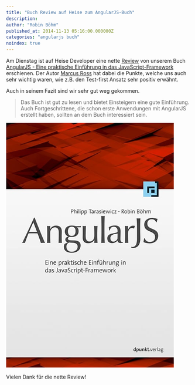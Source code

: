 ```yaml
---
title: "Buch Review auf Heise zum AngularJS-Buch"
description:
author: "Robin Böhm"
published_at: 2014-11-13 05:16:00.000000Z
categories: "angularjs buch"
noindex: true
---
```


Am Dienstag ist auf Heise Developer eine nette [Review](http://www.heise.de/developer/artikel/AngularJS-eine-praktische-Einfuehrung-in-das-JavaScript-Framework-2444890.html) von unserem Buch [AngularJS -  Eine praktische Einführung in das JavaScript-Framework](https://www.amazon.de/gp/product/B00L2FCJI8) erschienen. Der Autor [Marcus Ross](http://about.me/marcus.ross) hat dabei die Punkte, welche uns auch sehr wichtig waren, wie z.B. den Test-first Ansatz sehr positiv erwähnt.

Auch in seinem Fazit sind wir sehr gut weg gekommen.

> Das Buch ist gut zu lesen und bietet Einsteigern eine gute Einführung.
> Auch Fortgeschrittene, die schon erste Anwendungen mit AngularJS erstellt haben, sollten an dem Buch interessiert sein.

[![Buch Cover](ajs.jpg)](https://www.amazon.de/gp/product/B00L2FCJI8)

Vielen Dank für die nette Review!


